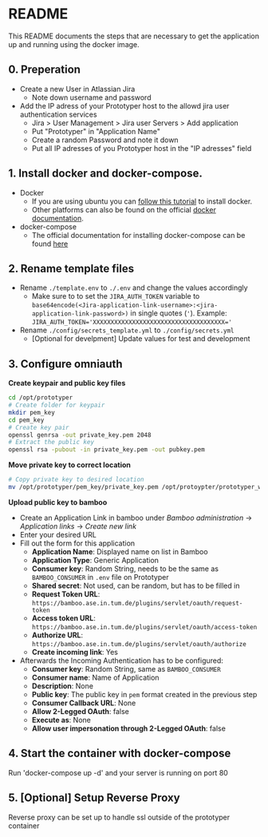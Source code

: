# README

This README documents the steps that are necessary to get the
application up and running using the docker image.

## 0. Preperation
   * Create a new User in Atlassian Jira 
      * Note down username and password 
   * Add the IP adress of your Prototyper host to the allowd jira user authentication services 
      * Jira > User Management > Jira user Servers > Add application 
      * Put "Prototyper" in "Application Name"
      * Create a random Password and note it down 
      * Put all IP adresses of you Prototyper host in the "IP adresses" field 
      

## 1. Install docker and docker-compose. 
- Docker
  - If you are using ubuntu you can [follow this tutorial](https://docs.docker.com/engine/install/ubuntu/) to install docker.
  - Other platforms can also be found on the official [docker documentation](https://docs.docker.com).
- docker-compose
  - The official documentation for installing docker-compose can be found [here](https://docs.docker.com/compose/install/)
## 2. Rename template files
 - Rename `./template.env` to `./.env` and change the values accordingly
   - Make sure to to set the `JIRA_AUTH_TOKEN` variable to `base64encode(<Jira-application-link-username>:<jira-application-link-password>)` in single quotes (`'`). Example: `JIRA_AUTH_TOKEN='XXXXXXXXXXXXXXXXXXXXXXXXXXXXXXXXXXXXX='` 
 - Rename `./config/secrets_template.yml` to  `./config/secrets.yml`
   - [Optional for develpment] Update values for test and development 
## 3. Configure omniauth
__Create keypair and public key files__
```bash
cd /opt/prototyper
# Create folder for keypair
mkdir pem_key
cd pem_key
# Create key pair
openssl genrsa -out private_key.pem 2048
# Extract the public key
openssl rsa -pubout -in private_key.pem -out pubkey.pem
```

__Move private key to correct location__
```bash
# Copy private key to desired location
mv /opt/prototyper/pem_key/private_key.pem /opt/protoypter/prototyper_web/
```

__Upload public key to bamboo__
- Create an Application Link in bamboo under *Bamboo administration* -> *Application links* -> *Create new link*
- Enter your desired URL
- Fill out the form for this application
  - __Application Name__: Displayed name on list in Bamboo
  - __Application Type__: Generic Application
  - __Consumer key__: Random String, needs to be the same as `BAMBOO_CONSUMER` in `.env` file on Prototyper
  - __Shared secret__: Not used, can be random, but has to be filled in
  - __Request Token URL__: `https://bamboo.ase.in.tum.de/plugins/servlet/oauth/request-token`
  - __Access token URL__: `https://bamboo.ase.in.tum.de/plugins/servlet/oauth/access-token`
  - __Authorize URL__: `https://bamboo.ase.in.tum.de/plugins/servlet/oauth/authorize`
  - __Create incoming link__: Yes
- Afterwards the Incoming Authentication has to be configured:
  - __Consumer key__: Random String, same as `BAMBOO_CONSUMER`
  - __Consumer name__: Name of Application
  - __Description__: None
  - __Public key__: The public key in `pem` format created in the previous step
  - __Consumer Callback URL__: None
  - __Allow 2-Legged OAuth__: false
  - __Execute as__: None
  - __Allow user impersonation through 2-Legged OAuth__: false

## 4. Start the container with docker-compose
Run 'docker-compose up -d' and your server is running on port 80
## 5. [Optional] Setup Reverse Proxy
Reverse proxy can be set up to handle ssl outside of the prototyper container 
